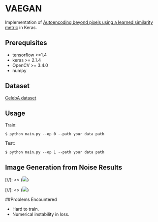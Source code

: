 # VAEGAN
Implementation of [Autoencoding beyond pixels using a learned similarity metric](https://arxiv.org/abs/1512.09300v2) in Keras.

## Prerequisites

- tensorflow >=1.4
- keras >= 2.1.4
- OpenCV >= 3.4.0
- numpy

## Dataset

[CelebA dataset](http://mmlab.ie.cuhk.edu.hk/projects/CelebA.html)

## Usage

   Train:

    $ python main.py --op 0 --path your data path

  Test:

    $ python main.py --op 1 --path your data path

## Image Generation from Noise Results



[//]: <> (![](img/real.png))



[//]: <> (![](img/recon.png))


##Problems Encountered

- Hard to train.
- Numerical instability in loss.
